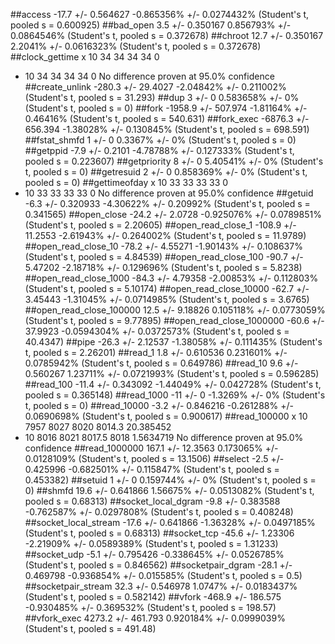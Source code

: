 ##access
	-17.7 +/- 0.564627
	-0.865356% +/- 0.0274432%
	(Student's t, pooled s = 0.600925)
##bad_open
	3.5 +/- 0.350167
	0.856793% +/- 0.0864546%
	(Student's t, pooled s = 0.372678)
##chroot
	12.7 +/- 0.350167
	2.2041% +/- 0.0616323%
	(Student's t, pooled s = 0.372678)
##clock_gettime
x  10            34            34            34            34             0
+  10            34            34            34            34             0
No difference proven at 95.0% confidence
##create_unlink
	-280.3 +/- 29.4027
	-2.04842% +/- 0.211002%
	(Student's t, pooled s = 31.293)
##dup
	3 +/- 0
	0.583658% +/- 0%
	(Student's t, pooled s = 0)
##fork
	-1958.9 +/- 507.974
	-1.81164% +/- 0.46416%
	(Student's t, pooled s = 540.631)
##fork_exec
	-6876.3 +/- 656.394
	-1.38028% +/- 0.130845%
	(Student's t, pooled s = 698.591)
##fstat_shmfd
	1 +/- 0
	0.3367% +/- 0%
	(Student's t, pooled s = 0)
##getppid
	-7.9 +/- 0.2101
	-4.78788% +/- 0.127333%
	(Student's t, pooled s = 0.223607)
##getpriority
	8 +/- 0
	5.40541% +/- 0%
	(Student's t, pooled s = 0)
##getresuid
	2 +/- 0
	0.858369% +/- 0%
	(Student's t, pooled s = 0)
##gettimeofday
x  10            33            33            33            33             0
+  10            33            33            33            33             0
No difference proven at 95.0% confidence
##getuid
	-6.3 +/- 0.320933
	-4.30622% +/- 0.20992%
	(Student's t, pooled s = 0.341565)
##open_close
	-24.2 +/- 2.0728
	-0.925076% +/- 0.0789851%
	(Student's t, pooled s = 2.20605)
##open_read_close_1
	-108.9 +/- 11.2553
	-2.61943% +/- 0.264002%
	(Student's t, pooled s = 11.9789)
##open_read_close_10
	-78.2 +/- 4.55271
	-1.90143% +/- 0.108637%
	(Student's t, pooled s = 4.84539)
##open_read_close_100
	-90.7 +/- 5.47202
	-2.18718% +/- 0.129696%
	(Student's t, pooled s = 5.8238)
##open_read_close_1000
	-84.3 +/- 4.79358
	-2.00853% +/- 0.112803%
	(Student's t, pooled s = 5.10174)
##open_read_close_10000
	-62.7 +/- 3.45443
	-1.31045% +/- 0.0714985%
	(Student's t, pooled s = 3.6765)
##open_read_close_100000
	12.5 +/- 9.18826
	0.105118% +/- 0.0773059%
	(Student's t, pooled s = 9.77895)
##open_read_close_1000000
	-60.6 +/- 37.9923
	-0.0594304% +/- 0.0372573%
	(Student's t, pooled s = 40.4347)
##pipe
	-26.3 +/- 2.12537
	-1.38058% +/- 0.111435%
	(Student's t, pooled s = 2.26201)
##read_1
	1.8 +/- 0.610536
	0.231601% +/- 0.0785942%
	(Student's t, pooled s = 0.649786)
##read_10
	9.6 +/- 0.560267
	1.23711% +/- 0.0721993%
	(Student's t, pooled s = 0.596285)
##read_100
	-11.4 +/- 0.343092
	-1.44049% +/- 0.042728%
	(Student's t, pooled s = 0.365148)
##read_1000
	-11 +/- 0
	-1.3269% +/- 0%
	(Student's t, pooled s = 0)
##read_10000
	-3.2 +/- 0.846216
	-0.261288% +/- 0.0690698%
	(Student's t, pooled s = 0.900617)
##read_100000
x  10          7957          8027          8020        8014.3     20.385452
+  10          8016          8021        8017.5          8018     1.5634719
No difference proven at 95.0% confidence
##read_1000000
	167.1 +/- 12.3563
	0.173065% +/- 0.0128109%
	(Student's t, pooled s = 13.1506)
##select
	-2.5 +/- 0.425996
	-0.682501% +/- 0.115847%
	(Student's t, pooled s = 0.453382)
##setuid
	1 +/- 0
	0.159744% +/- 0%
	(Student's t, pooled s = 0)
##shmfd
	19.6 +/- 0.641866
	1.56675% +/- 0.0513082%
	(Student's t, pooled s = 0.68313)
##socket_local_dgram
	-9.8 +/- 0.383588
	-0.762587% +/- 0.0297808%
	(Student's t, pooled s = 0.408248)
##socket_local_stream
	-17.6 +/- 0.641866
	-1.36328% +/- 0.0497185%
	(Student's t, pooled s = 0.68313)
##socket_tcp
	-45.6 +/- 1.23306
	-2.21909% +/- 0.0589389%
	(Student's t, pooled s = 1.31233)
##socket_udp
	-5.1 +/- 0.795426
	-0.338645% +/- 0.0526785%
	(Student's t, pooled s = 0.846562)
##socketpair_dgram
	-28.1 +/- 0.469798
	-0.936854% +/- 0.015585%
	(Student's t, pooled s = 0.5)
##socketpair_stream
	32.3 +/- 0.546978
	1.0747% +/- 0.0183437%
	(Student's t, pooled s = 0.582142)
##vfork
	-468.9 +/- 186.575
	-0.930485% +/- 0.369532%
	(Student's t, pooled s = 198.57)
##vfork_exec
	4273.2 +/- 461.793
	0.920184% +/- 0.0999039%
	(Student's t, pooled s = 491.48)

